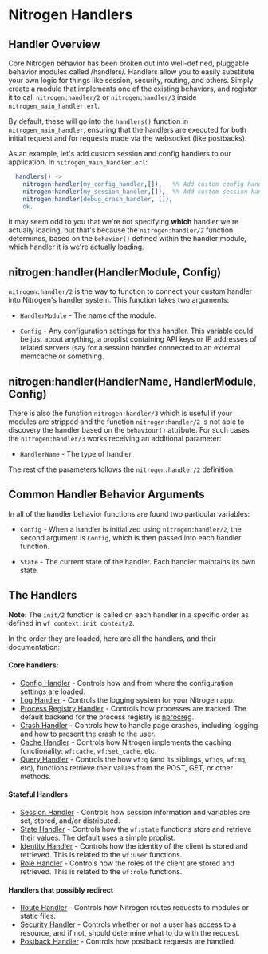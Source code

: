 <!-- dash: Handlers | Guide | ##:Section -->


# Nitrogen Handlers

## Handler Overview

Core Nitrogen behavior has been broken out into well-defined, pluggable
behavior modules called /handlers/. Handlers allow you to easily substitute
your own logic for things like session, security, routing, and others. Simply
create a module that implements one of the existing behaviors, and register it
to call `nitrogen:handler/2` or `nitrogen:handler/3` inside
`nitrogen_main_handler.erl`.

By default, these will go into the `handlers()` function in
`nitrogen_main_handler`, ensuring that the handlers are executed for both
initial request and for requests made via the websocket (like postbacks).

As an example, let's add custom session and config handlers to our application.
In `nitrogen_main_handler.erl`:

```erlang
  handlers() ->
    nitrogen:handler(my_config_handler,[]),   %% Add custom config handler
    nitrogen:handler(my_session_handler,[]),  %% Add custom session handler
	nitrogen:handler(debug_crash_handler, []),
	ok.

```

It may seem odd to you that we're not specifying **which** handler we're actually
loading, but that's because the `nitrogen:handler/2` function determines,
based on the `behavior()` defined within the handler module, which handler it
is we're actually loading.

## nitrogen:handler(HandlerModule, Config)

`nitrogen:handler/2` is the way to function to connect your custom handler into
Nitrogen's handler system. This function takes two arguments:

 *  `HandlerModule` - The name of the module.

 *  `Config` - Any configuration settings for this handler. This variable
      could be just about anything, a proplist containing API keys or IP
      addresses of related servers (say for a session handler connected to
      an external memcache or something.

## nitrogen:handler(HandlerName, HandlerModule, Config)

There is also the function `nitrogen:handler/3` which is useful if your modules
are stripped and the function `nitrogen:handler/2` is not able to discovery the
handler based on the `behaviour()` attribute. For such cases the
`nitrogen:handler/3` works receiving an additional parameter:

 * `HandlerName` - The type of handler.

The rest of the parameters follows the `nitrogen:handler/2` definition.

## Common Handler Behavior Arguments

In all of the handler behavior functions are found two particular variables:

 *  `Config` - When a handler is initialized using `nitrogen:handler/2`, the
      second argument is `Config`, which is then passed into each handler
      function.

 *  `State` - The current state of the handler. Each handler maintains its own
      state.

## The Handlers

  **Note**: The `init/2` function is called on each handler in a specific order
  as defined in `wf_context:init_context/2`.

  In the order they are loaded, here are all the handlers, and their
  documentation:

#### Core handlers:
 *  [Config Handler](handler_config.md) - Controls how and from where the
    configuration settings are loaded.
 *  [Log Handler](log.md) - Controls the logging system for your
    Nitrogen app.
 *  [Process Registry Handler](process_registry.md) - Controls
    how processes are tracked. The default backend for the process registry
    is [nprocreg](https://github.com/nitrogen/nprocreg).
 *  [Crash Handler](crash.md) - Controls how to handle page
    crashes, including logging and how to present the crash to the user.
 *  [Cache Handler](cache.md) - Controls how Nitrogen implements the caching
    functionality: `wf:cache`, `wf:set_cache`, etc.
 *  [Query Handler](query.md) - Controls the how `wf:q` (and its
    siblings, `wf:qs`, `wf:mq`, etc), functions retrieve their values from the
    POST, GET, or other methods.

#### Stateful Handlers
 *  [Session Handler](session.md) - Controls how session
    information and variables are set, stored, and/or distributed.
 *  [State Handler](state.md) - Controls how the `wf:state`
    functions store and retrieve their values. The default uses a simple
    proplist.
 *  [Identity Handler](identity.md) - Controls how the identity
    of the client is stored and retrieved. This is related to the `wf:user`
    functions.
 *  [Role Handler](role.md) - Controls how the roles of the
    client are stored and retrieved. This is related to the `wf:role`
    functions.

#### Handlers that possibly redirect
 *  [Route Handler](route.md) - Controls how Nitrogen routes
    requests to modules or static files.
 *  [Security Handler](security.md) - Controls whether or not a user
    has access to a resource, and if not, should determine what to do with
    the request.
 *  [Postback Handler](postback.md) - Controls how postback requests
    are handled.
